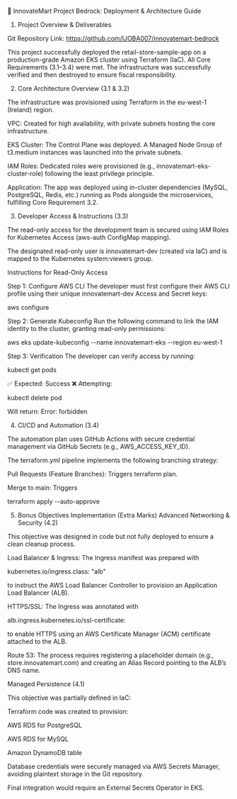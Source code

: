 📝 InnovateMart Project Bedrock: Deployment & Architecture Guide
1. Project Overview & Deliverables

Git Repository Link: https://github.com/IJOBA007/innovatemart-bedrock

This project successfully deployed the retail-store-sample-app on a production-grade Amazon EKS cluster using Terraform (IaC).
All Core Requirements (3.1–3.4) were met.
The infrastructure was successfully verified and then destroyed to ensure fiscal responsibility.

2. Core Architecture Overview (3.1 & 3.2)

The infrastructure was provisioned using Terraform in the eu-west-1 (Ireland) region.

VPC: Created for high availability, with private subnets hosting the core infrastructure.

EKS Cluster: The Control Plane was deployed. A Managed Node Group of t3.medium instances was launched into the private subnets.

IAM Roles: Dedicated roles were provisioned (e.g., innovatemart-eks-cluster-role) following the least privilege principle.

Application: The app was deployed using in-cluster dependencies (MySQL, PostgreSQL, Redis, etc.) running as Pods alongside the microservices, fulfilling Core Requirement 3.2.

3. Developer Access & Instructions (3.3)

The read-only access for the development team is secured using IAM Roles for Kubernetes Access (aws-auth ConfigMap mapping).

The designated read-only user is innovatemart-dev (created via IaC) and is mapped to the Kubernetes system:viewers group.

Instructions for Read-Only Access

Step 1: Configure AWS CLI
The developer must first configure their AWS CLI profile using their unique innovatemart-dev Access and Secret keys:

aws configure


Step 2: Generate Kubeconfig
Run the following command to link the IAM identity to the cluster, granting read-only permissions:

aws eks update-kubeconfig --name innovatemart-eks --region eu-west-1


Step 3: Verification
The developer can verify access by running:

kubectl get pods


✅ Expected: Success
❌ Attempting:

kubectl delete pod <pod-name>


Will return: Error: forbidden

4. CI/CD and Automation (3.4)

The automation plan uses GitHub Actions with secure credential management via GitHub Secrets (e.g., AWS_ACCESS_KEY_ID).

The terraform.yml pipeline implements the following branching strategy:

Pull Requests (Feature Branches): Triggers terraform plan.

Merge to main: Triggers

terraform apply --auto-approve

5. Bonus Objectives Implementation (Extra Marks)
Advanced Networking & Security (4.2)

This objective was designed in code but not fully deployed to ensure a clean cleanup process.

Load Balancer & Ingress: The Ingress manifest was prepared with

kubernetes.io/ingress.class: "alb"


to instruct the AWS Load Balancer Controller to provision an Application Load Balancer (ALB).

HTTPS/SSL: The Ingress was annotated with

alb.ingress.kubernetes.io/ssl-certificate: <ACM ARN>


to enable HTTPS using an AWS Certificate Manager (ACM) certificate attached to the ALB.

Route 53: The process requires registering a placeholder domain (e.g., store.innovatemart.com) and creating an Alias Record pointing to the ALB’s DNS name.

Managed Persistence (4.1)

This objective was partially defined in IaC:

Terraform code was created to provision:

AWS RDS for PostgreSQL

AWS RDS for MySQL

Amazon DynamoDB table

Database credentials were securely managed via AWS Secrets Manager, avoiding plaintext storage in the Git repository.

Final integration would require an External Secrets Operator in EKS.
